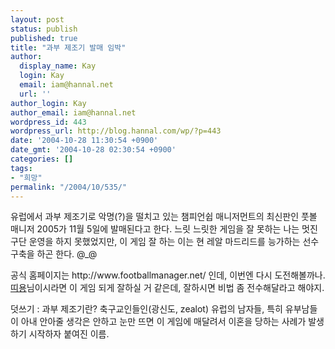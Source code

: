 ```yaml
---
layout: post
status: publish
published: true
title: "과부 제조기 발매 임박"
author:
  display_name: Kay
  login: Kay
  email: iam@hannal.net
  url: ''
author_login: Kay
author_email: iam@hannal.net
wordpress_id: 443
wordpress_url: http://blog.hannal.com/wp/?p=443
date: '2004-10-28 11:30:54 +0900'
date_gmt: '2004-10-28 02:30:54 +0900'
categories: []
tags:
- "희망"
permalink: "/2004/10/535/"
---
```

<p>유럽에서 과부 제조기로 악명(?)을 떨치고 있는 챔피언쉽 매니저먼트의 최신판인 풋볼 매니저 2005가 11월 5일에 발매된다고 한다. 느릿 느릿한 게임을 잘 못하는 나는 멋진 구단 운영을 하지 못했었지만, 이 게임 잘 하는 이는 현 레알 마드리드를 능가하는 선수 구축을 하곤 한다. @_@</p>
<p>공식 홈페이지는 http://www.footballmanager.net/ 인데, 이번엔 다시 도전해볼까나. <a href="http://blog.naver.com/webpher">띠용</a>님이시라면 이 게임 되게 잘하실 거 같은데, 잘하시면 비법 좀 전수해달라고 해야지.</p>
<p>덧쓰기 : 과부 제조기란? 축구교인들인(광신도, zealot) 유럽의 남자들, 특히 유부남들이 아내 안아줄 생각은 안하고 눈만 뜨면 이 게임에 매달려서 이혼을 당하는 사례가 발생하기 시작하자 붙여진 이름.</p>
